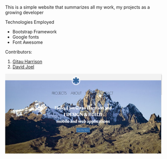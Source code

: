 This is a simple website that summarizes all my work, my projects as a growing developer

Technologies Employed
* Bootstrap Framework
* Google fonts
* Font Awesome

Contributors: 
1. [Gitau Harrison](https://github.com/GitauHarrison)
2. [David Joel](https://github.com/olagodavid)

![img](img/portfolio.png)